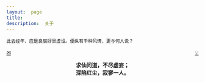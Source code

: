 ```yaml
---
layout:  page
title:   
description:  关于
---
```

`此去经年，应是良辰好景虚设。便纵有千种风情，更与何人说？`

[&#x2709;](data:text/plain;chartset=UTF-8;base64,dGVybWluYXRpb24uY2h1QGdtYWlsLmNvbQ==) <span style="float:right"><a href="data:text/plain;chartset=UTF-8;base64,Q2h1QGp3Y2hhdC5vcmc=">&#x1F4A1;</a></span> 

<center><b>求仙问道，不尽虚妄；</b></center>

<center><b>深陷红尘，寂寥一人。</b></center>



